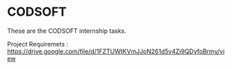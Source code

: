 # CODSOFT

These are the CODSOFT internship tasks.

Project Requiremets : https://drive.google.com/file/d/1FZTUWtKVmJJoN261d5v4Zi9QDyfoBrmy/view
